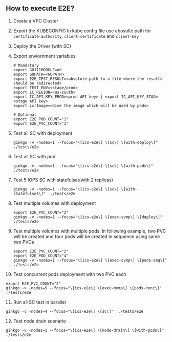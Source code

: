 ## How to execute E2E?

1. Create a VPC Cluster
2. Export the KUBECONFIG
   In kube config file use abosulte path for `certificate-authority`, `client-certificate` and `client-key`
3. Deploy the Driver (with SC)
4. Export enviornment variables
   ```
   # Mandatory
   export GO111MODULE=on
   export GOPATH=<GOPATH>
   export E2E_TEST_RESULT=<absolute-path to a file where the results should be redirected>
   export TEST_ENV=<stage/prod>
   export IC_REGION=<us-south>
   export IC_API_KEY_PROD=<prod API key> | export IC_API_KEY_STAG=<stage API key>
   export icrImage=<Give the image which will be used by pods>
   
   # Optional
   export E2E_POD_COUNT="1"
   export E2E_PVC_COUNT="1"
   ```

5. Test all SC with deployment
   ```
   ginkgo -v -nodes=1 --focus="\[ics-e2e\] \[sc\] \[with-deploy\]"  ./tests/e2e
   ```
6. Test all SC with pod
   ```
   ginkgo -v -nodes=1 --focus="\[ics-e2e\] \[sc\] \[with-pods\]"  ./tests/e2e
   ```
7. Test 5 IOPS SC with statefulset(with 2 replicas)
   ```
   ginkgo -v -nodes=1 --focus="\[ics-e2e\] \[sc\] \[with-statefulset\]"  ./tests/e2e
   ```
8. Test multiple volumes with deployment
   ```
   export E2E_PVC_COUNT="2"
   ginkgo -v -nodes=1 --focus="\[ics-e2e\] \[exec-cvmp\] \[deploy\]" ./tests/e2e
   ```
9. Test multiple volumes with multiple pods. In following example, two PVC will be created and four pods will be created in sequence using same two PVCs
   ```
   export E2E_PVC_COUNT="2"
   export E2E_POD_COUNT="4"
   ginkgo -v -nodes=1 --focus="\[ics-e2e\] \[exec-cvmp\] \[pods-seq\]" ./tests/e2e
   ```
10. Test concurrent pods deployment with two PVC each
   ```
   export E2E_PVC_COUNT="2"
   ginkgo -v -nodes=5 --focus="\[ics-e2e\] \[exec-mvmp\] \[pods-conc\]" ./tests/e2e
   ```
11. Run all SC test in parallel
   ```
   ginkgo -v -nodes=4 --focus="\[ics-e2e\] \[sc\]"  ./tests/e2e
   ```
12. Test node drain scenario
   ```
   ginkgo -v -nodes=1 --focus="\[ics-e2e\] \[node-drain\] \[with-pods\]" ./tests/e2e
   ```
